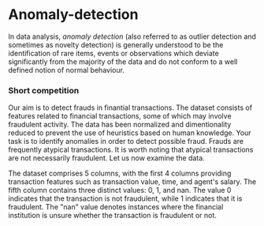 # Anomaly-detection
In data analysis, *anomaly detection* (also referred to as outlier detection and sometimes as novelty detection) is generally understood to be the identification of rare items, events or observations which deviate significantly from the majority of the data and do not conform to a well defined notion of normal behaviour.

### Short competition

Our aim is to detect frauds in finantial transactions. The dataset consists of features related to financial transactions, some of which may involve fraudulent activity. The data has been normalized and dimentionality reduced to prevent the use of heuristics based on human knowledge. Your task is to identify anomalies in order to detect possible fraud. Frauds are frequently atypical transactions. It is worth noting that atypical transactions are not necessarily fraudulent. Let us now examine the data.

The dataset comprises 5 columns, with the first 4 columns providing transaction features such as transaction value, time, and agent's salary. The fifth column contains three distinct values: 0, 1, and nan. The value 0 indicates that the transaction is not fraudulent, while 1 indicates that it is fraudulent. The "nan" value denotes instances where the financial institution is unsure whether the transaction is fraudulent or not.
